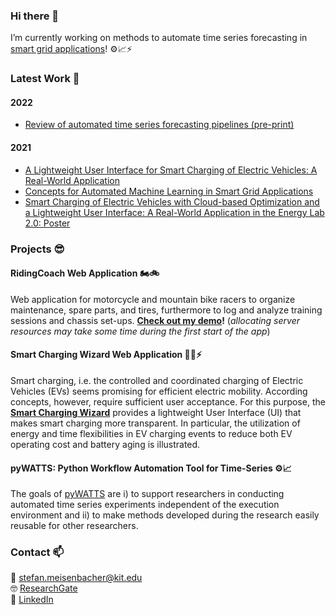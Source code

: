 ### Hi there 👋

I’m currently working on methods to automate time series forecasting in [smart grid applications](https://www.elab2.kit.edu/english/index.php)! ⚙️📈⚡

### Latest Work 🚀

#### 2022
- [Review of automated time series forecasting pipelines (pre-print)](https://arxiv.org/abs/2202.01712)

#### 2021
- [A Lightweight User Interface for Smart Charging of Electric Vehicles: A Real-World Application](https://ieeexplore.ieee.org/document/9621604)
- [Concepts for Automated Machine Learning in Smart Grid Applications](https://publikationen.bibliothek.kit.edu/1000138532)
- [Smart Charging of Electric Vehicles with Cloud-based Optimization and a Lightweight User Interface: A Real-World Application in the Energy Lab 2.0: Poster](https://dl.acm.org/doi/10.1145/3447555.3466571)

### Projects 😎

#### RidingCoach Web Application 🏍️🚲
Web application for motorcycle and mountain bike racers to organize maintenance, spare parts, and tires, furthermore to log and analyze training sessions and chassis set-ups.
**[Check out my demo](https://riding-coach-demo.herokuapp.com/)!** (_allocating server resources may take some time during the first start of the app_)

#### Smart Charging Wizard Web Application 🚗🔌⚡️ 
Smart charging, i.e. the controlled and coordinated charging of Electric Vehicles (EVs) seems promising for efficient electric mobility. According concepts, however, require sufficient user acceptance. For this purpose, the **[Smart Charging Wizard](https://energylabsmartcharging.github.io/Smart-Charging-Wizard/)** provides a lightweight User Interface (UI) that makes smart charging more transparent. In particular, the utilization of energy and time flexibilities in EV charging events to reduce both EV operating cost and battery aging is illustrated.

#### pyWATTS: Python Workflow Automation Tool for Time-Series ⚙️📈
The goals of [pyWATTS](https://github.com/KIT-IAI/pyWATTS) are i) to support researchers in conducting automated time series experiments independent of the execution environment and ii) to make methods developed during the research easily reusable for other researchers.


### Contact 📫
📧 stefan.meisenbacher@kit.edu\
🤓 [ResearchGate](https://www.researchgate.net/profile/Stefan-Meisenbacher)\
🔗 [LinkedIn](https://www.linkedin.com/in/stefan-meisenbacher-750050187/)
